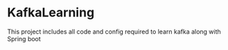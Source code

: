 # KafkaLearning
This project includes all code and config required to learn kafka along with Spring boot
